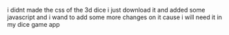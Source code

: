 i didnt made the css of the 3d dice 
i just download it and added some javascript and i wand to add some more changes on it
cause i will need it in my dice game app
